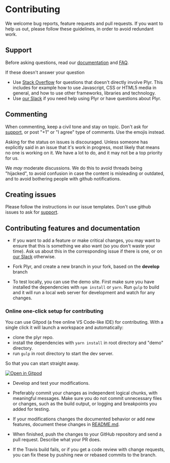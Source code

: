 # Contributing

We welcome bug reports, feature requests and pull requests. If you want to help us out, please follow these guidelines,
in order to avoid redundant work.

## Support

Before asking questions, read our [documentation](https://github.com/sampotts/plyr)
and [FAQ](https://github.com/sampotts/plyr/wiki/FAQ).

If these doesn't answer your question

- Use [Stack Overflow](https://stackoverflow.com/) for questions that doesn't directly involve Plyr. This includes for
  example how to use Javascript, CSS or HTML5 media in general, and how to use other frameworks, libraries and
  technology.
- Use [our Slack](https://bit.ly/plyr-chat) if you need help using Plyr or have questions about Plyr.

## Commenting

When commenting, keep a civil tone and stay on topic. Don't ask for [support](#support), or post "+1" or "I agree" type
of comments. Use the emojis instead.

Asking for the status on issues is discouraged. Unless someone has explicitly said in an issue that it's work in
progress, most likely that means no one is working on it. We have a lot to do, and it may not be a top priority for us.

We _may_ moderate discussions. We do this to avoid threads being "hijacked", to avoid confusion in case the content is
misleading or outdated, and to avoid bothering people with github notifications.

## Creating issues

Please follow the instructions in our issue templates. Don't use github issues to ask for [support](#support).

## Contributing features and documentation

- If you want to add a feature or make critical changes, you may want to ensure that this is something we also want (so
  you don't waste your time). Ask us about this in the corresponding issue if there is one, or
  on [our Slack](https://bit.ly/plyr-chat) otherwise.

- Fork Plyr, and create a new branch in your fork, based on the **develop** branch

- To test locally, you can use the demo site. First make sure you have installed the dependencies with `npm install`
  or `yarn`. Run `gulp` to build and it will run a local web server for development and watch for any changes.

### Online one-click setup for contributing

You can use Gitpod (a free online VS Code-like IDE) for contributing. With a single click it will launch a workspace and
automatically:

- clone the plyr repo.
- install the dependencies with `yarn install` in root directory and "demo" directory.
- run `gulp` in root directory to start the dev server.

So that you can start straight away.

[![Open in Gitpod](https://gitpod.io/button/open-in-gitpod.svg)](https://gitpod.io/from-referrer/)

- Develop and test your modifications.

- Preferably commit your changes as independent logical chunks, with meaningful messages. Make sure you do not commit
  unnecessary files or changes, such as the build output, or logging and breakpoints you added for testing.

- If your modifications changes the documented behavior or add new features, document these changes
  in [README.md](README.md).

- When finished, push the changes to your GitHub repository and send a pull request. Describe what your PR does.

- If the Travis build fails, or if you get a code review with change requests, you can fix these by pushing new or
  rebased commits to the branch.
